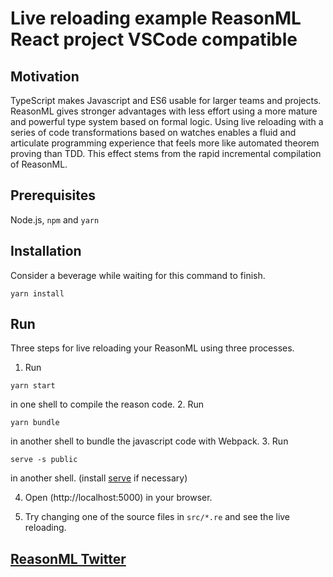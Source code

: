 # Live reloading example ReasonML React project VSCode compatible

## Motivation
TypeScript makes Javascript and ES6 usable for larger teams and projects.
ReasonML gives stronger advantages with less effort using a more mature and
powerful type system based on formal logic. Using live reloading with a
series of code transformations based on watches enables a fluid and
articulate programming experience that feels more like automated theorem
proving than TDD. This effect stems from the rapid incremental compilation
of ReasonML.

## Prerequisites

Node.js, `npm` and `yarn`

## Installation

Consider a beverage while waiting for this command to finish.
```
yarn install
```

## Run

Three steps for live reloading your ReasonML using three processes.

1. Run
```
yarn start
```
in one shell to compile the reason code.
2. Run
```
yarn bundle
```
 in another shell to bundle the javascript code with Webpack.
3. Run
```
serve -s public
```
in another shell.
(install [serve](https://www.npmjs.com/package/serve) if necessary)

4. Open (http://localhost:5000) in your browser.

5. Try changing one of the source files in `src/*.re` and see the live
reloading.

## [ReasonML Twitter](https://twitter.com/reasonml?lang=en) 
